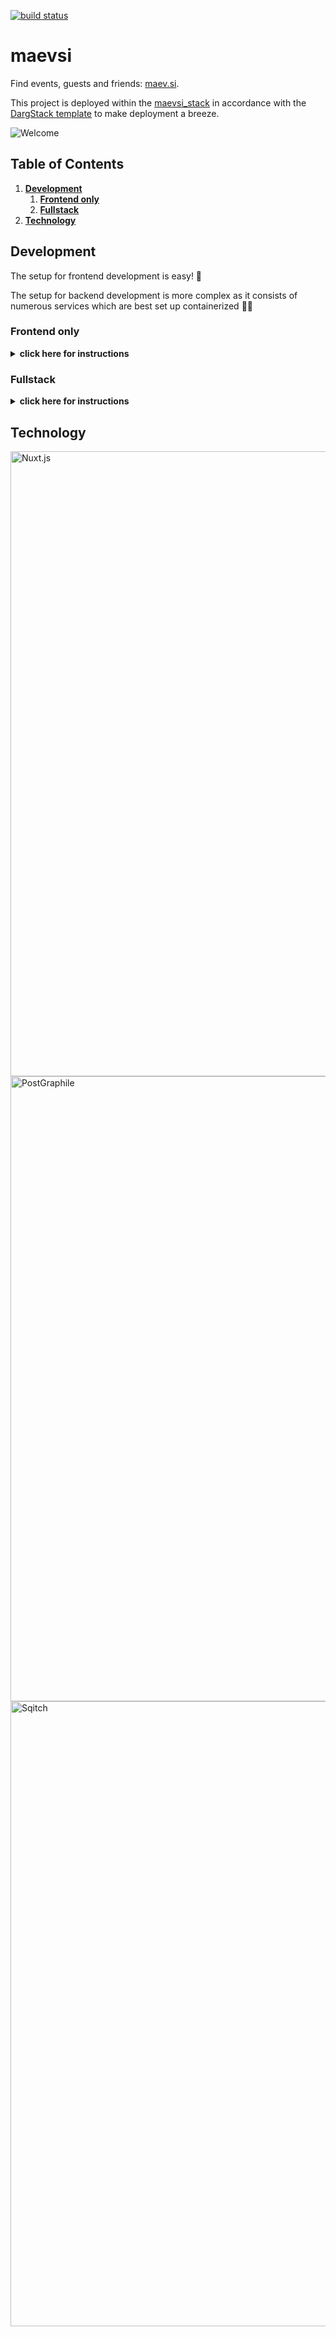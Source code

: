 [![build status](https://github.com/maevsi/maevsi/workflows/CI/badge.svg)](https://github.com/maevsi/maevsi/actions?query=workflow%3ACI "build status")


# maevsi

Find events, guests and friends: [maev.si](https://maev.si/).

This project is deployed within the [maevsi_stack](https://github.com/maevsi/maevsi_stack/) in accordance with the [DargStack template](https://github.com/dargmuesli/dargstack_template/) to make deployment a breeze.

![Welcome](docs/assets/hero.png "maevsi")

## Table of Contents
1. **[Development](#development)**
    1. **[Frontend only](#frontend-only)**
    1. **[Fullstack](#fullstack)**
1. **[Technology](#technology)**

## Development

The setup for frontend development is easy! 💅

The setup for backend development is more complex as it consists of numerous services which are best set up containerized 🧑‍💻

### Frontend only

<details>
  <summary><b>click here for instructions</b></summary>

#### Preparation

1. (optional) if you're on Windows, you might want to [setup WSL](https://docs.microsoft.com/en-us/windows/wsl/install) to be able to use all Linux functionality this project utilizes
1. [install Git](https://git-scm.com/) to download this project's modules and participate in version management
1. [install nvm](https://github.com/nvm-sh/nvm#installing-and-updating) to be able to switch the currently active [Node.js](https://nodejs.org/en/) version on your machine (useful when working on multiple Node.js projects)

#### Setup

1. create a directory named `maevsi` in a directory of your liking
1. download this repository into that newly created directory:
    ```sh
    cd maevsi
    git clone https://github.com/maevsi/maevsi.git
    ```
1. switch into the `maevsi` subdirectory and setup Node:
    ```sh
    cd maevsi
    nvm install
    nvm use
    ```
1. then install all dependencies using [pnpm](https://pnpm.io/), including the **nuxt** directory:
    ```sh
    corepack enable
    pnpm install

    cd nuxt
    pnpm install
    ```
1. finally, start the frontend:

    ```sh
    pnpm dev
    ```
1. you should now be able to access maevsi under http://localhost:3000/! 🎉

</details>

### Fullstack
<details>
  <summary><b>click here for instructions</b></summary>

#### Preparation

1. if you're on Windows, [setup WSL](https://docs.microsoft.com/en-us/windows/wsl/install) to be able to use all Linux functionality this project utilizes
1. [install Git](https://git-scm.com/) to download this project's modules and participate in version management
1. [install nvm](https://github.com/nvm-sh/nvm#installing-and-updating) to be able to switch the currently active [Node.js](https://nodejs.org/en/) version on your machine
1. [install mkcert](https://github.com/FiloSottile/mkcert#installation) for development certificate generation and installation, so that all services are available through https
1. [install Docker](https://docs.docker.com/engine/install/) so that all services run in their [containers](https://en.wikipedia.org/wiki/Containerization)
1. [install dargstack](https://github.com/dargmuesli/dargstack#installation-example) to bootstrap a [Docker stack](https://docs.docker.com/engine/reference/commandline/stack/) setup


#### Setup

1. create a directory named `maevsi` in a directory of your liking
1. download the project modules [maevsi](https://github.com/maevsi/maevsi), [maevsi_stack](https://github.com/maevsi/maevsi_stack) and [stomper](https://github.com/maevsi/stomper) into that newly created directory:
    ```sh
    cd maevsi
    git clone https://github.com/maevsi/maevsi.git
    git clone https://github.com/maevsi/maevsi_stack.git
    git clone https://github.com/maevsi/stomper.git
    ```
    **maevsi** contains the frontend and database migrations, **maevsi_stack** is the service configuration and **stomper** is the service that sends out emails.
1. switch into the `maevsi` subdirectory and setup Node:
    ```sh
    cd maevsi
    nvm install
    nvm use
    ```
1. then install all dependencies using [pnpm](https://pnpm.io/), including the **nuxt** directory:
    ```sh
    corepack enable
    pnpm install

    cd nuxt
    pnpm install
    ```
1. configure maevsi's [DargStack](https://github.com/dargmuesli/dargstack) then:
    ```sh
    cd ../../maevsi_stack/src/development
    cp stack.env.template stack.env
    pnpm store path
    $EDITOR stack.env # fill PNPM_STORE_DIR with what's printed by the previous command
    ```
1. install a root development certificate on your system and create subcertificates for the application:
    ```sh
    mkcert -install
    ./certificates/mkcert.sh
    ```
1. you are now ready to start everything up:
    ```sh
    cd ../../
    dargstack deploy
    ```
1. finally, create the Docker development images for `maevsi` and `stomper` so that their services start successfully:
    ```sh
    dargstack build maevsi
    dargstack build stomper
    ```
1. you should now be able to access maevsi under https://localhost! 🎉

    If there are issues, you can debug the services as described in the following "Container Management" section.


#### Container Management

To see if services are running or not you can use [Portainer](https://www.portainer.io/) if you prefer a web view instead of the command line:
```sh
sudo docker run --name portainer --restart=always -d -p 9000:9000 -v /var/run/docker.sock:/var/run/docker.sock -v portainer_data:/data portainer/portainer-ce
```
Access Portainer on `http://localhost:9000` then.
Create a user, add an environment, start the Docker wizard, choose "Socket", name it e.g. "local" and close the wizard.
Under "home", select the newly created environment then.
You'll have access to all containers, images, volumes and more via the left sidebar then.


#### Sqitch

In case you want to apply or revert the database migrations, you need to use [Sqitch](https://sqitch.org/).

The `sqitch` directory in this repository contains a `sqitch` executable that you can use to interact with the migrations residing in the directory's subdirectories.
For example, run `./sqitch deploy` to fill the database with structure like tables, types and policies.

In case you want to be able to simple call `sqitch deploy` without `./` instead, add an `alias sqitch="./sqitch"` to your shell configuration (`~/.bashrc`, `~/.zshrc`, ...).
</details>


## Technology

<img src="https://nuxtjs.org/design-kit/colored-text.svg" alt="Nuxt.js" width="1000"/>
<img src="https://www.graphile.org/static/postgres_postgraphile_graphql-4b238552d875fe06196ba3bda74c6d2b.png" alt="PostGraphile" width="1000"/>
<img src="https://sqitch.org/img/sqitch-logo.svg" alt="Sqitch" width="1000"/>
